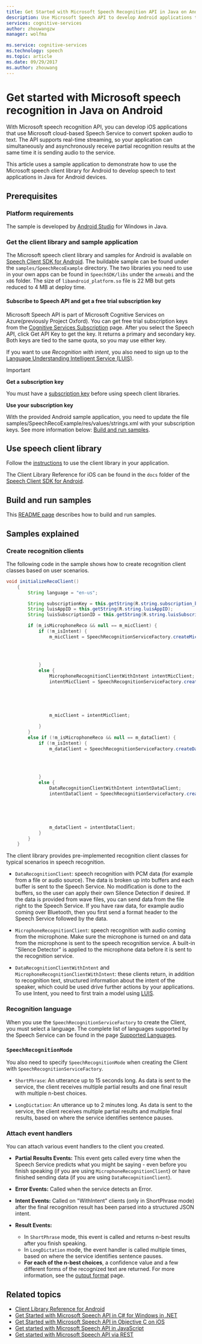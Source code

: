 ```yaml
---
title: Get Started with Microsoft Speech Recognition API in Java on Android | Microsoft Docs
description: Use Microsoft Speech API to develop Android applications that convert spoken audio to text.
services: cognitive-services
author: zhouwangzw
manager: wolfma

ms.service: cognitive-services
ms.technology: speech
ms.topic: article
ms.date: 09/29/2017
ms.author: zhouwang
---
```

# Get started with Microsoft speech recognition in Java on Android

With Microsoft speech recognition API, you can develop iOS applications that use Microsoft cloud-based Speech Service to convert spoken audio to text. The API supports real-time streaming, so your application can simultaneously and asynchronously receive partial recognition results at the same time it is sending audio to the service.

This article uses a sample application to demonstrate how to use the Microsoft speech client library for Android to develop speech to text applications in Java for Android devices.

## Prerequisites

### Platform requirements

The sample is developed by [Android Studio](http://developer.android.com/sdk/index.html) for Windows in Java.

### Get the client library and sample application

The Microsoft speech client library and samples for Android is available on [Speech Client SDK for Android](https://github.com/microsoft/cognitive-speech-stt-android). The buildable sample can be found under the `samples/SpeechRecoExample` directory. The two libraries you need to use in your own apps can be found in `SpeechSDK/libs` under the `armeabi` and the `x86` folder. The size of `libandroid_platform.so` file is 22 MB but gets reduced to 4 MB at deploy time.

#### Subscribe to Speech API and get a free trial subscription key

Microsoft Speech API is part of Microsoft Cognitive Services on Azure(previously Project Oxford). You can get free trial subscription keys from the [Cognitive Services Subscription](https://azure.microsoft.com/try/cognitive-services/) page. After you select the Speech API, click Get API Key to get the key. It returns a primary and secondary key. Both keys are tied to the same quota, so you may use either key.

If you want to use *Recognition with intent*, you also need to sign up to the [Language Understanding Intelligent Service (LUIS)](https://azure.microsoft.com/services/cognitive-services/language-understanding-intelligent-service/).

> [!IMPORTANT]
> **Get a subscription key**
>
> You must have a [subscription key](https://azure.microsoft.com/try/cognitive-services/) before using speech client libraries.
>
> **Use your subscription key**
>
>  With the provided Android sample application, you need to update the file samples/SpeechRecoExample/res/values/strings.xml with your subscription keys. See more information below: [Build and run samples](#build-and-run-samples).

## Use speech client library

Follow the [instructions](https://github.com/microsoft/cognitive-speech-stt-android#the-client-library) to use the client library in your application.

The Client Library Reference for iOS can be found in the `docs` folder of the [Speech Client SDK for Android](https://github.com/microsoft/cognitive-speech-stt-android).

## Build and run samples

This [README page](https://github.com/microsoft/cognitive-speech-stt-android#the-sample) describes how to build and run samples.

## Samples explained

### Create recognition clients

The following code in the sample shows how to create recognition client classes based on user scenarios.

```java
void initializeRecoClient()
    {
        String language = "en-us";

        String subscriptionKey = this.getString(R.string.subscription_key);
        String luisAppID = this.getString(R.string.luisAppID);
        String luisSubscriptionID = this.getString(R.string.luisSubscriptionID);

        if (m_isMicrophoneReco && null == m_micClient) {
            if (!m_isIntent) {
                m_micClient = SpeechRecognitionServiceFactory.createMicrophoneClient(this,
                                                                                     m_recoMode,
                                                                                     language,
                                                                                     this,
                                                                                     subscriptionKey);
            }
            else {
                MicrophoneRecognitionClientWithIntent intentMicClient;
                intentMicClient = SpeechRecognitionServiceFactory.createMicrophoneClientWithIntent(this,
                                                                                                   language,
                                                                                                   this,
                                                                                                   subscriptionKey,
                                                                                                   luisAppID,
                                                                                                   luisSubscriptionID);
                m_micClient = intentMicClient;

            }
        }
        else if (!m_isMicrophoneReco && null == m_dataClient) {
            if (!m_isIntent) {
                m_dataClient = SpeechRecognitionServiceFactory.createDataClient(this,
                                                                                m_recoMode,
                                                                                language,
                                                                                this,
                                                                                subscriptionKey);
            }
            else {
                DataRecognitionClientWithIntent intentDataClient;
                intentDataClient = SpeechRecognitionServiceFactory.createDataClientWithIntent(this,
                                                                                              language,
                                                                                              this,
                                                                                              subscriptionKey,
                                                                                              luisAppID,
                                                                                              luisSubscriptionID);
                m_dataClient = intentDataClient;
            }
        }
    }

```

The client library provides pre-implemented recognition client classes for typical scenarios in speech recognition.

* `DataRecognitionClient`: speech recognition with PCM data (for example from a file or audio source). The data is broken up into buffers and each buffer is sent to the Speech Service. No modification is done to the buffers, so the user can apply their own Silence Detection if desired. If the data is provided from wave files, you can send data from the file right to the Speech Service. If you have raw data, for example audio coming over Bluetooth, then you first send a format header to the Speech Service followed by the data.

* `MicrophoneRecognitionClient`: speech recognition with audio coming from the microphone. Make sure the microphone is turned on and data from the microphone is sent to the speech recognition service. A built-in "Silence Detector" is applied to the microphone data before it is sent to the recognition service.

* `DataRecognitionClientWithIntent` and `MicrophoneRecognitionClientWithIntent`: these clients return, in addition to recognition text, structured information about the intent of the speaker, which could be used drive further actions by your applications. To use Intent, you need to first train a model using [LUIS](https://azure.microsoft.com/services/cognitive-services/language-understanding-intelligent-service/).

### Recognition language

When you use the `SpeechRecognitionServiceFactory` to create the Client, you must select a language. The complete list of languages supported by the Speech Service can be found in the page [Supported Languages](../API-Reference-REST/supportedlanguages.md).

### `SpeechRecognitionMode`

You also need to specify `SpeechRecognitionMode` when creating the Client with `SpeechRecognitionServiceFactory`.

* `ShortPhrase`: An utterance up to 15 seconds long. As data is sent to the service, the client receives multiple partial results and one final result with multiple n-best choices.

* `LongDictation`: An utterance up to 2 minutes long. As data is sent to the service, the client receives multiple partial results and multiple final results, based on where the service identifies sentence pauses.

### Attach event handlers

You can attach various event handlers to the client you created.

* **Partial Results Events:** This event gets called every time when the Speech Service predicts what you might be saying - even before you finish speaking (if you are using `MicrophoneRecognitionClient`) or have finished sending data (if you are using `DataRecognitionClient`).

* **Error Events:** Called when the service detects an Error.

* **Intent Events:** Called on "WithIntent" clients (only in ShortPhrase mode) after the final recognition result has been parsed into a structured JSON intent.

* **Result Events:**
  * In `ShortPhrase` mode, this event is called and returns n-best results after you finish speaking.
  * In `LongDictation` mode, the event handler is called multiple times, based on where the service identifies sentence pauses.
  * **For each of the n-best choices**, a confidence value and a few different forms of the recognized text are returned. For more information, see the [output format](../Concepts.md#output-format) page.

## Related topics

* [Client Library Reference for Android](https://github.com/Azure-Samples/Cognitive-Speech-STT-Android/tree/master/docs)
* [Get Started with Microsoft Speech API in C# for Windows in .NET](GetStartedCSharpDesktop.md)
* [Get Started with Microsoft Speech API in Objective C on iOS](Get-Started-ObjectiveC-iOS.md)
* [Get started with Microsoft Speech API in JavaScript](GetStartedJSWebsockets.md)
* [Get started with Microsoft Speech API via REST](GetStartedREST.md)
